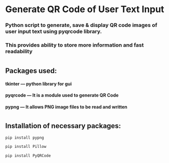 # Generate QR Code of User Text Input
### Python script to generate, save & display QR code images of user input text using pyqrcode library.
### This provides ability to store more information and fast readability

# 
## Packages used:
#### tkinter — python library for gui
#### pyqrcode —  It is a module used to generate QR Code
#### pypng — It allows PNG image files to be read and written 

#

## Installation of necessary packages:
```bash 
pip install pypng
```
```bash 
pip install Pillow
```
```bash 
pip install PyQRCode
```
